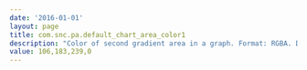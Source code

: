 ```yaml
---
date: '2016-01-01'
layout: page
title: com.snc.pa.default_chart_area_color1
description: "Color of second gradient area in a graph. Format: RGBA. Default: 106,183,239,0"
value: 106,183,239,0
---
```

